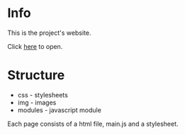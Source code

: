 # Info
This is the project's website.

Click [here](https://prodis-opus19.github.io/) to open.


# Structure
* css - stylesheets
* img - images
* modules - javascript module

Each page consists of a html file, main.js and a stylesheet.
